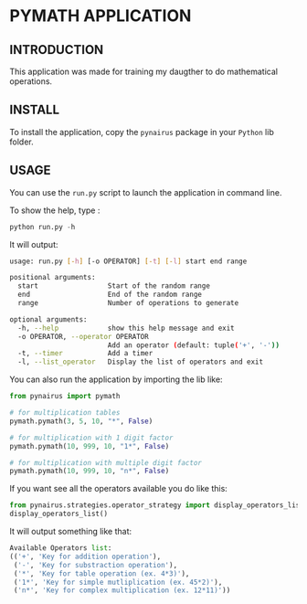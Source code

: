 # PYMATH APPLICATION

## INTRODUCTION

This application was made for training my daugther to do mathematical operations.

## INSTALL

To install the application, copy the `pynairus` package in your `Python` lib folder.

## USAGE

You can use the `run.py` script to launch the application in command line.

To show the help, type :

```python
python run.py -h
```

It will output:

```bash
usage: run.py [-h] [-o OPERATOR] [-t] [-l] start end range

positional arguments:
  start                 Start of the random range
  end                   End of the random range
  range                 Number of operations to generate

optional arguments:
  -h, --help            show this help message and exit
  -o OPERATOR, --operator OPERATOR
                        Add an operator (default: tuple('+', '-'))
  -t, --timer           Add a timer
  -l, --list_operator   Display the list of operators and exit
```

You can also run the application by importing the lib like:

```python
from pynairus import pymath

# for multiplication tables
pymath.pymath(3, 5, 10, "*", False)

# for multiplication with 1 digit factor
pymath.pymath(10, 999, 10, "1*", False)

# for multiplication with multiple digit factor
pymath.pymath(10, 999, 10, "n*", False)
```

If you want see all the operators available you do like this:

```python
from pynairus.strategies.operator_strategy import display_operators_list
display_operators_list()
```

It will output something like that:

```python
Available Operators list:
(('+', 'Key for addition operation'),
 ('-', 'Key for substraction operation'),
 ('*', 'Key for table operation (ex. 4*3)'),
 ('1*', 'Key for simple mutliplication (ex. 45*2)'),
 ('n*', 'Key for complex multiplication (ex. 12*11)'))
```

